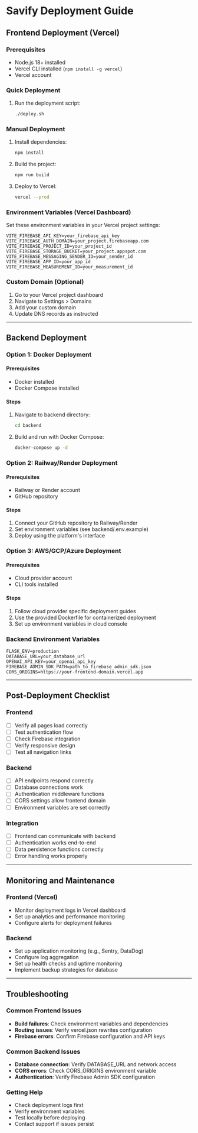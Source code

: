 # Savify Deployment Guide

## Frontend Deployment (Vercel)

### Prerequisites
- Node.js 18+ installed
- Vercel CLI installed (`npm install -g vercel`)
- Vercel account

### Quick Deployment
1. Run the deployment script:
   ```bash
   ./deploy.sh
   ```

### Manual Deployment
1. Install dependencies:
   ```bash
   npm install
   ```

2. Build the project:
   ```bash
   npm run build
   ```

3. Deploy to Vercel:
   ```bash
   vercel --prod
   ```

### Environment Variables (Vercel Dashboard)
Set these environment variables in your Vercel project settings:

```
VITE_FIREBASE_API_KEY=your_firebase_api_key
VITE_FIREBASE_AUTH_DOMAIN=your_project.firebaseapp.com
VITE_FIREBASE_PROJECT_ID=your_project_id
VITE_FIREBASE_STORAGE_BUCKET=your_project.appspot.com
VITE_FIREBASE_MESSAGING_SENDER_ID=your_sender_id
VITE_FIREBASE_APP_ID=your_app_id
VITE_FIREBASE_MEASUREMENT_ID=your_measurement_id
```

### Custom Domain (Optional)
1. Go to your Vercel project dashboard
2. Navigate to Settings > Domains
3. Add your custom domain
4. Update DNS records as instructed

---

## Backend Deployment

### Option 1: Docker Deployment

#### Prerequisites
- Docker installed
- Docker Compose installed

#### Steps
1. Navigate to backend directory:
   ```bash
   cd backend
   ```

2. Build and run with Docker Compose:
   ```bash
   docker-compose up -d
   ```

### Option 2: Railway/Render Deployment

#### Prerequisites
- Railway or Render account
- GitHub repository

#### Steps
1. Connect your GitHub repository to Railway/Render
2. Set environment variables (see backend/.env.example)
3. Deploy using the platform's interface

### Option 3: AWS/GCP/Azure Deployment

#### Prerequisites
- Cloud provider account
- CLI tools installed

#### Steps
1. Follow cloud provider specific deployment guides
2. Use the provided Dockerfile for containerized deployment
3. Set up environment variables in cloud console

### Backend Environment Variables
```
FLASK_ENV=production
DATABASE_URL=your_database_url
OPENAI_API_KEY=your_openai_api_key
FIREBASE_ADMIN_SDK_PATH=path_to_firebase_admin_sdk.json
CORS_ORIGINS=https://your-frontend-domain.vercel.app
```

---

## Post-Deployment Checklist

### Frontend
- [ ] Verify all pages load correctly
- [ ] Test authentication flow
- [ ] Check Firebase integration
- [ ] Verify responsive design
- [ ] Test all navigation links

### Backend
- [ ] API endpoints respond correctly
- [ ] Database connections work
- [ ] Authentication middleware functions
- [ ] CORS settings allow frontend domain
- [ ] Environment variables are set correctly

### Integration
- [ ] Frontend can communicate with backend
- [ ] Authentication works end-to-end
- [ ] Data persistence functions correctly
- [ ] Error handling works properly

---

## Monitoring and Maintenance

### Frontend (Vercel)
- Monitor deployment logs in Vercel dashboard
- Set up analytics and performance monitoring
- Configure alerts for deployment failures

### Backend
- Set up application monitoring (e.g., Sentry, DataDog)
- Configure log aggregation
- Set up health checks and uptime monitoring
- Implement backup strategies for database

---

## Troubleshooting

### Common Frontend Issues
- **Build failures**: Check environment variables and dependencies
- **Routing issues**: Verify vercel.json rewrites configuration
- **Firebase errors**: Confirm Firebase configuration and API keys

### Common Backend Issues
- **Database connection**: Verify DATABASE_URL and network access
- **CORS errors**: Check CORS_ORIGINS environment variable
- **Authentication**: Verify Firebase Admin SDK configuration

### Getting Help
- Check deployment logs first
- Verify environment variables
- Test locally before deploying
- Contact support if issues persist